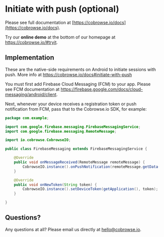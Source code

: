 # Initiate with push (optional)

Please see full documentation at [https://cobrowse.io/docs](https://cobrowse.io/docs).

Try our **online demo** at the bottom of our homepage at <https://cobrowse.io/#tryit>.

## Implementation

These are the native-side requirements on Android to initiate sessions with push. More info at <https://cobrowse.io/docs#initiate-with-push>

You must first add Firebase Cloud Messaging (FCM) to your app. Please see FCM documentation at <https://firebase.google.com/docs/cloud-messaging/android/client>.

Next, whenever your device receives a registration token or push notification from FCM, pass that to the Cobrowse.io SDK, for example:

```java
package com.example;

import com.google.firebase.messaging.FirebaseMessagingService;
import com.google.firebase.messaging.RemoteMessage;

import io.cobrowse.CobrowseIO;

public class FirebaseMessaging extends FirebaseMessagingService {

    @Override
    public void onMessageReceived(RemoteMessage remoteMessage) {
        CobrowseIO.instance().onPushNotification(remoteMessage.getData());
    }

    @Override
    public void onNewToken(String token) {
        CobrowseIO.instance().setDeviceToken(getApplication(), token);
    }

}
```

## Questions?
Any questions at all? Please email us directly at [hello@cobrowse.io](mailto:hello@cobrowse.io).
